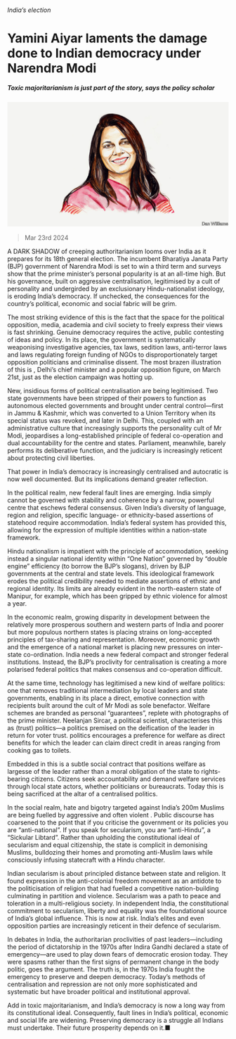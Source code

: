 ###### India’s election

# Yamini Aiyar laments the damage done to Indian democracy under Narendra Modi 

##### Toxic majoritarianism is just part of the story, says the policy scholar 

![image](images/20240312_BID001.jpg) 

> Mar 23rd 2024 

A DARK SHADOW of creeping authoritarianism looms over India as it prepares for its 18th general election. The incumbent Bharatiya Janata Party (BJP) government of Narendra Modi is set to win a third term and surveys show that the prime minister’s personal popularity is at an all-time high. But his governance, built on aggressive centralisation, legitimised by a cult of personality and undergirded by an exclusionary Hindu-nationalist ideology, is eroding India’s democracy. If unchecked, the consequences for the country’s political, economic and social fabric will be grim.

The most striking evidence of this is the fact that the space for the political opposition, media, academia and civil society to freely express their views is fast shrinking. Genuine democracy requires the active, public contesting of ideas and policy. In its place, the government is systematically weaponising investigative agencies, tax laws, sedition laws, anti-terror laws and laws regulating foreign funding of NGOs to disproportionately target opposition politicians and criminalise dissent. The most brazen illustration of this is , Delhi’s chief minister and a popular opposition figure, on March 21st, just as the election campaign was hotting up.


New, insidious forms of political centralisation are being legitimised. Two state governments have been stripped of their powers to function as autonomous elected governments and brought under central control—first in Jammu &amp; Kashmir, which was converted to a Union Territory when its special status was revoked, and later in Delhi. This, coupled with an administrative culture that increasingly supports the personality cult of Mr Modi, jeopardises a long-established principle of federal co-operation and dual accountability for the centre and states. Parliament, meanwhile, barely performs its deliberative function, and the judiciary is increasingly reticent about protecting civil liberties. 

That power in India’s democracy is increasingly centralised and autocratic is now well documented. But its implications demand greater reflection.

In the political realm, new federal fault lines are emerging. India simply cannot be governed with stability and coherence by a narrow, powerful centre that eschews federal consensus. Given India’s diversity of language, region and religion, specific language- or ethnicity-based assertions of statehood require accommodation. India’s federal system has provided this, allowing for the expression of multiple identities within a nation-state framework.

Hindu nationalism is impatient with the principle of accommodation, seeking instead a singular national identity within “One Nation” governed by “double engine” efficiency (to borrow the BJP’s slogans), driven by BJP governments at the central and state levels. This ideological framework erodes the political credibility needed to mediate assertions of ethnic and regional identity. Its limits are already evident in the north-eastern state of Manipur, for example, which has been gripped by ethnic violence for almost a year. 

In the economic realm, growing disparity in development between the relatively more prosperous southern and western parts of India and poorer but more populous northern states is placing strains on long-accepted principles of tax-sharing and representation. Moreover, economic growth and the emergence of a national market is placing new pressures on inter-state co-ordination. India needs a new federal compact and stronger federal institutions. Instead, the BJP’s proclivity for centralisation is creating a more polarised federal politics that makes consensus and co-operation difficult.

At the same time, technology has legitimised a new kind of welfare politics: one that removes traditional intermediation by local leaders and state governments, enabling in its place a direct, emotive connection with recipients built around the cult of Mr Modi as sole benefactor. Welfare schemes are branded as personal “guarantees”, replete with photographs of the prime minister. Neelanjan Sircar, a political scientist, characterises this as  (trust) politics—a politics premised on the deification of the leader in return for voter trust.  politics encourages a preference for welfare as direct benefits for which the leader can claim direct credit in areas ranging from cooking gas to toilets. 

Embedded in this is a subtle social contract that positions welfare as largesse of the leader rather than a moral obligation of the state to rights-bearing citizens. Citizens seek accountability and demand welfare services through local state actors, whether politicians or bureaucrats. Today this is being sacrificed at the altar of a centralised  politics.

In the social realm, hate and bigotry targeted against India’s 200m Muslims are being fuelled by aggressive and often violent . Public discourse has coarsened to the point that if you criticise the government or its policies you are “anti-national”. If you speak for secularism, you are “anti-Hindu”, a “Sickular Libtard”. Rather than upholding the constitutional ideal of secularism and equal citizenship, the state is complicit in demonising Muslims, bulldozing their homes and promoting anti-Muslim laws while consciously infusing statecraft with a Hindu character. 

Indian secularism is about principled distance between state and religion. It found expression in the anti-colonial freedom movement as an antidote to the politicisation of religion that had fuelled a competitive nation-building culminating in partition and violence. Secularism was a path to peace and toleration in a multi-religious society. In independent India, the constitutional commitment to secularism, liberty and equality was the foundational source of India’s global influence. This is now at risk. India’s elites and even opposition parties are increasingly reticent in their defence of secularism.

In debates in India, the authoritarian proclivities of past leaders—including the period of dictatorship in the 1970s after Indira Gandhi declared a state of emergency—are used to play down fears of democratic erosion today. They were spasms rather than the first signs of permanent change in the body politic, goes the argument. The truth is, in the 1970s India fought the emergency to preserve and deepen democracy. Today’s methods of centralisation and repression are not only more sophisticated and systematic but have broader political and institutional approval. 

Add in toxic majoritarianism, and India’s democracy is now a long way from its constitutional ideal. Consequently, fault lines in India’s political, economic and social life are widening. Preserving democracy is a struggle all Indians must undertake. Their future prosperity depends on it.■


